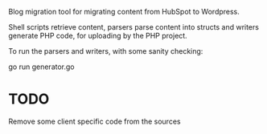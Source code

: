 Blog migration tool for migrating content from HubSpot to Wordpress.

Shell scripts retrieve content, parsers parse content into structs and writers generate PHP code, for uploading by the PHP project.

To run the parsers and writers, with some sanity checking:

go run generator.go

# TODO

Remove some client specific code from the sources 